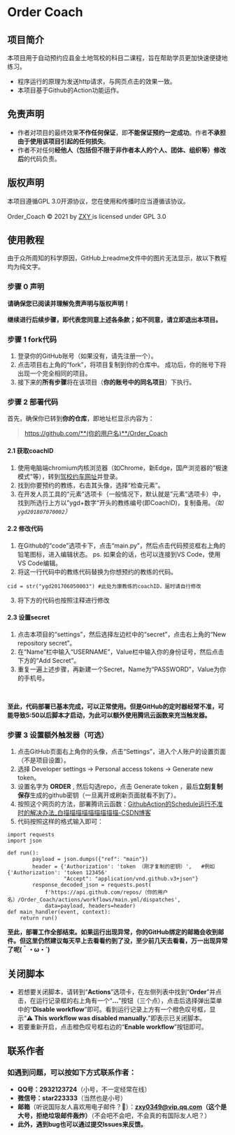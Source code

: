 # Order Coach

## 项目简介

本项目用于自动预约应县金土地驾校的科目二课程，旨在帮助学员更加快速便捷地练习。

* 程序运行的原理为发送http请求，与网页点击的效果一致。
* 本项目基于Github的Action功能运作。

## 免责声明

* 作者对项目的最终效果**不作任何保证**，即**不能保证预约一定成功**。作者**不承担由于使用该项目引起的任何损失**。
* 作者不对任何**经他人（包括但不限于非作者本人的个人、团体、组织等）修改后**的代码负责。

## 版权声明

本项目遵循GPL 3.0开源协议，您在使用和传播时应当遵循该协议。<br></br>
Order_Coach © 2021 by [ZXY ](https://github.com/zhao0349)is licensed under GPL 3.0

## 使用教程

由于众所周知的科学原因，GitHub上readme文件中的图片无法显示，故以下教程均为纯文字。

### 步骤 0  声明

**请确保您已阅读并理解免责声明与版权声明！<br></br>
继续进行后续步骤，即代表您同意上述各条款；如不同意，请立即退出本项目。**

### 步骤 1  fork代码

1. 登录你的GitHub账号（如果没有，请先注册一个）。
2. 点击项目右上角的“fork”，将项目复制到你的仓库中。
   成功后，你的账号下将出现一个完全相同的项目。
3. 接下来的**所有步骤**将在该项目（**你的账号中的同名项目**）下执行。

### 步骤 2  部署代码

首先，确保你已转到**你的仓库**，即地址栏显示内容为：

> https://github.com/**(你的用户名)**/Order_Coach

#### 2.1 获取coachID

1. 使用电脑端chromium内核浏览器（如Chrome，新Edge，国产浏览器的“极速模式”等），转到[驾校约车网址](http://yyyxjtdjx.ay001.net/Login.htm)并登录。
2. 找到你要预约的教练，右击其头像，选择“检查元素”。
3. 在开发人员工具的“元素”选项卡（一般情况下，默认就是”元素“选项卡）中，找到所选行上方以”ygd+数字“开头的教练编号(即CoachID)，复制备用。*（如`ygd201807070002`）*

#### 2.2 修改代码

1. 在Github的“code”选项卡下，点击“main.py”，然后点击代码预览框右上角的铅笔图标，进入编辑状态。
   ps. 如果会的话，也可以连接到VS Code，使用VS Code编辑。
2. 将这一行代码中的教练代码替换为你想预约的教练的代码。

```
cid = str("ygd201706050003") #此处为康教练的coachID，届时请自行修改
```

3. 将下方的代码也按照注释进行修改

#### 2.3 设置secret

1. 点击本项目的“settings”，然后选择左边栏中的“secret”，点击右上角的“New repository secret”。
2. 在“Name”栏中输入“USERNAME”，Value栏中输入你的身份证号，然后点击下方的“Add Secret”。
3. 重复一遍上述步骤，再新建一个Secret，Name为“PASSWORD”，Value为你的手机号。

<br/>

**至此，代码部署已基本完成，可以正常使用。但是GitHub的定时器经常不准，可能导致5:50以后脚本才启动，为此可以额外使用腾讯云函数来充当触发器。**

### 步骤 3 设置额外触发器（可选）

1. 点击GitHub页面右上角你的头像，点击“Settings”，进入个人账户的设置页面（不是项目设置）。
2. 选择 Developer settings -> Personal access tokens -> Generate new token。
3. 设置名字为 **ORDER** , 然后勾选repo，点击 Generate token ，最后**立刻复制保存**生成的github密钥（一旦离开或刷新页面就看不到了）。
4. 按照这个网页的方法，部署腾讯云函数：[GithubAction的Schedule运行不准时的解决办法_白描描描描描描描描描-CSDN博客](https://blog.csdn.net/l1937gzjlzy/article/details/117753465)
5. 代码按照这样的格式输入即可：

```
import requests
import json

def run():
        payload = json.dumps({"ref": "main"})
        header = {'Authorization': 'token （刚才复制的密钥）',   #例如{'Authorization': 'token 123456'
                  "Accept": "application/vnd.github.v3+json"}
        response_decoded_json = requests.post(
            f'https://api.github.com/repos/（你的用户名）/Order_Coach/actions/workflows/main.yml/dispatches',
            data=payload, headers=header)
def main_handler(event, context):
    return run()
```

**至此，部署工作全部结束。如果运行出现异常，你的GitHub绑定的邮箱会收到邮件。但这里仍然建议每天早上去看看约到了没，至少前几天去看看，万一出现异常了呢(｀・ω・´)**

## 关闭脚本

* 若想要关闭脚本，请转到“**Actions**”选项卡，在左侧列表中找到“**Order**”并点击，在运行记录框的右上角有一个“**…**”按钮（三个点），点击后选择弹出菜单中的“**Disable workflow**”即可。看到运行记录上方有一个橙色叹号框，显示“**⚠️  This workflow was disabled manually.**”即表示已关闭脚本。
* 若要重新开启，点击橙色叹号框右边的“**Enable workflow**”按钮即可。

## 联系作者

### 如遇到问题，可以按如下方式联系作者：

* **QQ号：2932123724**（小号，不一定经常在线）
* **微信号：star223333**（当然也是小号）
* **邮箱**（听说国际友人喜欢用电子邮件？🤔）：**zxy0349@vip.qq.com（这个是大号，拒绝垃圾邮件轰炸）**（不会吧不会吧，不会真的有国际友人吧？）
* **此外，遇到bug也可以通过提交Issues来反馈。**
